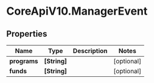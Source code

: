 # CoreApiV10.ManagerEvent

## Properties
Name | Type | Description | Notes
------------ | ------------- | ------------- | -------------
**programs** | **[String]** |  | [optional] 
**funds** | **[String]** |  | [optional] 


